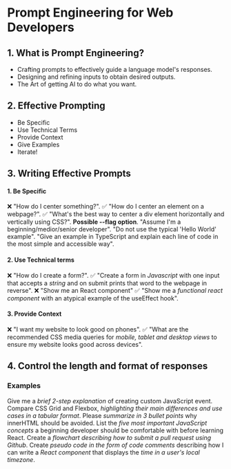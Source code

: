 # Prompt Engineering for Web Developers

## 1. What is Prompt Engineering?

- Crafting prompts to effectively guide a language model's responses.
- Designing and refining inputs to obtain desired outputs.
- The Art of getting AI to do what you want.

## 2. Effective Prompting

- Be Specific
- Use Technical Terms
- Provide Context
- Give Examples
- Iterate!

## 3. Writing Effective Prompts

#### 1. Be Specific
:x: "How do I center something?".
:white_check_mark: "How do I center an element on a webpage?".
:white_check_mark: "What's the best way to center a div element horizontally and vertically using CSS?".
    **Possible --flag option**.
"Assume I'm a beginning/medior/senior developer".
"Do not use the typical 'Hello World' example".
"Give an example in TypeScript and explain each line of code in the most simple and accessible way".

#### 2. Use Technical terms
:x: "How do I create a form?".
:white_check_mark: "Create a form in *Javascript* with one input that accepts a *string* and on submit prints that word to the webpage in reverse".
:x: "Show me an React component"
:white_check_mark: "Show me a *functional react component* with an atypical example of the useEffect hook".

#### 3. Provide Context
:x: "I want my website to look good on phones".
:white_check_mark: "What are the recommended CSS media queries for *mobile, tablet and desktop views* to ensure my website looks good across devices".

## 4. Control the length and format of responses

### Examples
Give me a *brief 2-step explanation* of creating custom JavaScript event.
Compare CSS Grid and Flexbox, *highlighting their main differences and use cases in a tabular format*.
Please *summarize in 3 bullet points* why innerHTML should be avoided.
List the *five most important JavaScript concepts* a beginning developer should be comfortable with before learning React.
Create a *flowchart describing how to submit a pull request using Github*.
Create *pseudo code in the form of code comments* describing how I can write a *React component* that displays the *time in a user's local timezone*.